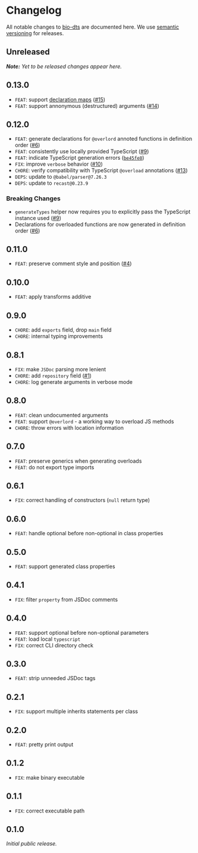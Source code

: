 # Changelog

All notable changes to [bio-dts](https://github.com/nikku/bio-dts) are documented here. We use [semantic versioning](http://semver.org/) for releases.

## Unreleased

_**Note:** Yet to be released changes appear here._

## 0.13.0

* `FEAT`: support [declaration maps](https://www.typescriptlang.org/tsconfig/declarationMap.html) ([#15](https://github.com/nikku/bio-dts/pull/15))
* `FEAT`: support annonymous (destructured) arguments ([#14](https://github.com/nikku/bio-dts/pull/14))

## 0.12.0

* `FEAT`: generate declarations for `@overlord` annoted functions in definition order ([#6](https://github.com/nikku/bio-dts/pull/6))
* `FEAT`: consistently use locally provided TypeScript ([#9](https://github.com/nikku/bio-dts/pull/9))
* `FEAT`: indicate TypeScript generation errors ([`be45fe8`](https://github.com/nikku/bio-dts/commit/be45fe884f018674f985c90735eef1838bb65330))
* `FIX`: improve `verbose` behavior ([#10](https://github.com/nikku/bio-dts/pull/10))
* `CHORE`: verify compatibility with TypeScript `@overload` annotations ([#13](https://github.com/nikku/bio-dts/pull/13))
* `DEPS`: update to `@babel/parser@7.26.3`
* `DEPS`: update to `recast@0.23.9`

### Breaking Changes

* `generateTypes` helper now requires you to explicitly pass the TypeScript instance used ([#9](https://github.com/nikku/bio-dts/pull/9))
* Declarations for overloaded functions are now generated in definition order ([#6](https://github.com/nikku/bio-dts/pull/6))

## 0.11.0

* `FEAT`: preserve comment style and position ([#4](https://github.com/nikku/bio-dts/pull/4))

## 0.10.0

* `FEAT`: apply transforms additive

## 0.9.0

* `CHORE`: add `exports` field, drop `main` field
* `CHORE`: internal typing improvements

## 0.8.1

* `FIX`: make `JSDoc` parsing more lenient
* `CHORE`: add `repository` field ([#1](https://github.com/nikku/bio-dts/pull/1))
* `CHORE`: log generate arguments in verbose mode

## 0.8.0

* `FEAT`: clean undocumented arguments
* `FEAT`: support `@overlord` - a working way to overload JS methods
* `CHORE`: throw errors with location information

## 0.7.0

* `FEAT`: preserve generics when generating overloads
* `FEAT`: do not export type imports

## 0.6.1

* `FIX`: correct handling of constructors (`null` return type)

## 0.6.0

* `FEAT`: handle optional before non-optional in class properties

## 0.5.0

* `FEAT`: support generated class properties

## 0.4.1

* `FIX`: filter `property` from JSDoc comments

## 0.4.0

* `FEAT`: support optional before non-optional parameters
* `FEAT`: load local `typescript`
* `FIX`: correct CLI directory check

## 0.3.0

* `FEAT`: strip unneeded JSDoc tags

## 0.2.1

* `FIX`: support multiple inherits statements per class

## 0.2.0

* `FEAT`: pretty print output

## 0.1.2

* `FIX`: make binary executable

## 0.1.1

* `FIX`: correct executable path

## 0.1.0

_Initial public release._